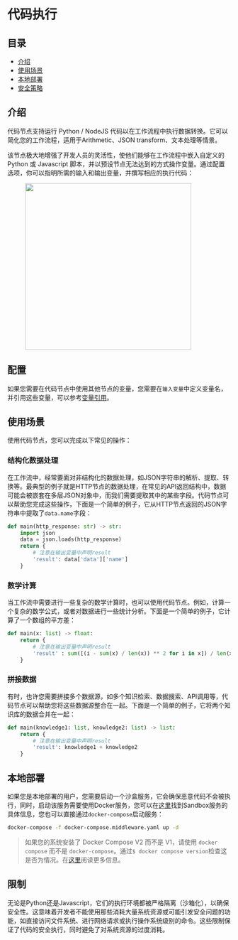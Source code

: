 # 代码执行

## 目录
- [介绍](#介绍)
- [使用场景](#使用场景)
- [本地部署](#本地部署)
- [安全策略](#安全策略)

## 介绍

代码节点支持运行 Python / NodeJS 代码以在工作流程中执行数据转换。它可以简化您的工作流程，适用于Arithmetic、JSON transform、文本处理等情景。

该节点极大地增强了开发人员的灵活性，使他们能够在工作流程中嵌入自定义的 Python 或 Javascript 脚本，并以预设节点无法达到的方式操作变量。通过配置选项，你可以指明所需的输入和输出变量，并撰写相应的执行代码：

<figure><img src="../../../.gitbook/assets/image (157).png" alt="" width="375"><figcaption></figcaption></figure>

## 配置
如果您需要在代码节点中使用其他节点的变量，您需要在`输入变量`中定义变量名，并引用这些变量，可以参考[变量引用](../key_concept.md#变量)。

## 使用场景
使用代码节点，您可以完成以下常见的操作：

### 结构化数据处理
在工作流中，经常要面对非结构化的数据处理，如JSON字符串的解析、提取、转换等。最典型的例子就是HTTP节点的数据处理，在常见的API返回结构中，数据可能会被嵌套在多层JSON对象中，而我们需要提取其中的某些字段。代码节点可以帮助您完成这些操作，下面是一个简单的例子，它从HTTP节点返回的JSON字符串中提取了`data.name`字段：

```python
def main(http_response: str) -> str:
    import json
    data = json.loads(http_response)
    return {
        # 注意在输出变量中声明result
        'result': data['data']['name'] 
    }
```

### 数学计算
当工作流中需要进行一些复杂的数学计算时，也可以使用代码节点。例如，计算一个复杂的数学公式，或者对数据进行一些统计分析。下面是一个简单的例子，它计算了一个数组的平方差：

```python
def main(x: list) -> float:
    return {
        # 注意在输出变量中声明result
        'result' : sum([(i - sum(x) / len(x)) ** 2 for i in x]) / len(x)
    }
```

### 拼接数据
有时，也许您需要拼接多个数据源，如多个知识检索、数据搜索、API调用等，代码节点可以帮助您将这些数据源整合在一起。下面是一个简单的例子，它将两个知识库的数据合并在一起：

```python
def main(knowledge1: list, knowledge2: list) -> list:
    return {
        # 注意在输出变量中声明result
        'result': knowledge1 + knowledge2
    }
```

## 本地部署
如果您是本地部署的用户，您需要启动一个沙盒服务，它会确保恶意代码不会被执行，同时，启动该服务需要使用Docker服务，您可以在[这里](https://github.com/langgenius/dify/tree/main/docker/docker-compose.middleware.yaml)找到Sandbox服务的具体信息，您也可以直接通过`docker-compose`启动服务：

```bash
docker-compose -f docker-compose.middleware.yaml up -d
```

> 如果您的系统安装了 Docker Compose V2 而不是 V1，请使用 `docker compose` 而不是 `docker-compose`。通过`$ docker compose version`检查这是否为情况。在[这里](https://docs.docker.com/compose/#compose-v2-and-the-new-docker-compose-command)阅读更多信息。

## 限制
无论是Python还是Javascript，它们的执行环境都被严格隔离（沙箱化），以确保安全性。这意味着开发者不能使用那些消耗大量系统资源或可能引发安全问题的功能，如直接访问文件系统、进行网络请求或执行操作系统级别的命令。这些限制保证了代码的安全执行，同时避免了对系统资源的过度消耗。
